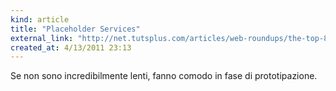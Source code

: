 ```yaml
---
kind: article
title: "Placeholder Services"
external_link: "http://net.tutsplus.com/articles/web-roundups/the-top-8-placeholders-for-web-designers/"
created_at: 4/13/2011 23:13
---
```


Se non sono incredibilmente lenti, fanno comodo in fase di prototipazione.